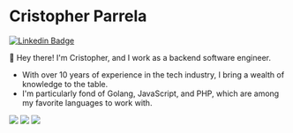 # Cristopher Parrela

[![Linkedin Badge](https://img.shields.io/badge/-LinkedIn-blue?style=for-the-badge&logo=Linkedin&logoColor=white)](https://www.linkedin.com/in/cmparrela/)

👋 Hey there! I'm Cristopher, and I work as a backend software engineer.

- With over 10 years of experience in the tech industry, I bring a wealth of knowledge to the table.
- I'm particularly fond of Golang, JavaScript, and PHP, which are among my favorite languages to work with.
  
![](https://img.shields.io/badge/Code-Go-informational?style=flat-square&logo=go&color=79D4FE&logoColor=79D4FE)
![](https://img.shields.io/badge/Code-PHP-informational?style=flat-square&logo=php&color=777bb4&logoColor=8892BF)
![](https://img.shields.io/badge/Code-JavaScript-informational?style=flat-square&logo=javascript&color=F7DF1E)
